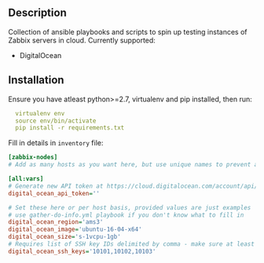 Description
-----------

Collection of ansible playbooks and scripts to spin up testing instances of Zabbix servers in cloud. Currently supported:

* DigitalOcean

Installation
------------

Ensure you have atleast python>=2.7, virtualenv and pip installed, then run:

```yaml
  virtualenv env
  source env/bin/activate
  pip install -r requirements.txt
```

Fill in details in `inventory` file:

```ini
[zabbix-nodes]
# Add as many hosts as you want here, but use unique names to prevent ansible from deploying to your existing VMs

[all:vars]
# Generate new API token at https://cloud.digitalocean.com/account/api/tokens
digital_ocean_api_token=''

# Set these here or per host basis, provided values are just examples
# use gather-do-info.yml playbook if you don't know what to fill in
digital_ocean_region='ams3'
digital_ocean_image='ubuntu-16-04-x64'
digital_ocean_size='s-1vcpu-1gb'
# Requires list of SSH key IDs delimited by comma - make sure at least one SSH key is present in your account at https://cloud.digitalocean.com/account/security
digital_ocean_ssh_keys='10101,10102,10103'
```
